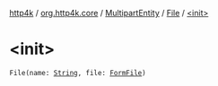 [http4k](../../../index.md) / [org.http4k.core](../../index.md) / [MultipartEntity](../index.md) / [File](index.md) / [&lt;init&gt;](./-init-.md)

# &lt;init&gt;

`File(name: `[`String`](https://kotlinlang.org/api/latest/jvm/stdlib/kotlin/-string/index.html)`, file: `[`FormFile`](../../-form-file/index.md)`)`